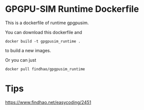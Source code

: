 # GPGPU-SIM Runtime Dockerfile

This is a dockerfile of runtime gpgpusim.

You can download this dockerfile and 

```shell
docker build -t gpgpusim_runtime .
```

to build a new images.

Or you can just 

```shell
docker pull findhao/gpgpusim_runtime
```

# Tips

https://www.findhao.net/easycoding/2451
